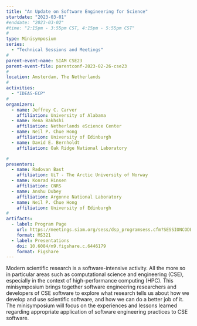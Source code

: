 ```yaml
---
title: "An Update on Software Engineering for Science"
startdate: "2023-03-01"
#enddate: "2023-03-02"
#time: "2:15pm - 3:55pm CST, 4:15pm - 5:55pm CST"
#
type: Minisymposium 
series: 
  - "Technical Sessions and Meetings"
#
parent-event-name: SIAM CSE23
parent-event-file: parentconf-2023-02-26-cse23
#
location: Amsterdam, The Netherlands
#
activities:
  - "IDEAS-ECP"
#
organizers:
  - name: Jeffrey C. Carver
    affiliation: University of Alabama
  - name: Rena Bakhshi
    affiliation: Netherlands eScience Center
  - name: Neil P. Chue Hong
    affiliation: University of Edinburgh
  - name: David E. Bernholdt
    affiliation: Oak Ridge National Laboratory

#
presenters:
  - name: Radovan Bast
    affiliation: UiT - The Arctic University of Norway
  - name: Konrad Hinsen
    affiliation: CNRS
  - name: Anshu Dubey
    affiliation: Argonne National Laboratory
  - name: Neil P. Chue Hong
    affiliation: University of Edinburgh
#
artifacts:
  - label: Program Page
    url: https://meetings.siam.org/sess/dsp_programsess.cfm?SESSIONCODE=75726
    format: MS321
  - label: Presentations
    doi: 10.6084/m9.figshare.c.6446179
    format: Figshare
---
```


Modern scientific research is a software-intensive activity. All the more so in particular areas such as computational science and engineering (CSE), especially in the context of high-performance computing (HPC). This minisymposium brings together software engineering researchers and developers of CSE software to explore what research tells us about how we develop and use scientific software, and how we can do a better job of it. The minisymposium will focus on the experiences and lessons learned regarding appropriate application of software engineering practices to CSE software.
